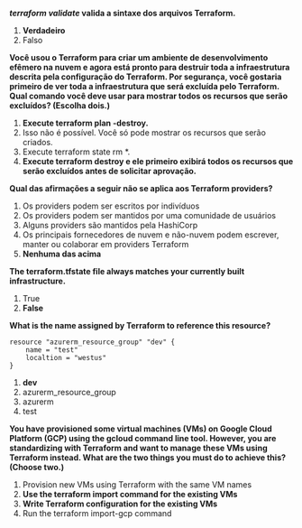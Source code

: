 ***terraform validate* valida a sintaxe dos arquivos Terraform.**

1. **Verdadeiro**
1. Falso

**Você usou o Terraform para criar um ambiente de desenvolvimento efêmero na nuvem e agora está pronto para destruir toda a infraestrutura descrita pela configuração do Terraform. Por segurança, você gostaria primeiro de ver toda a infraestrutura que será excluída pelo Terraform. Qual comando você deve usar para mostrar todos os recursos que serão excluídos? (Escolha dois.)**

1. **Execute terraform plan -destroy.**
1. Isso não é possível. Você só pode mostrar os recursos que serão criados.
1. Execute terraform state rm *.
1. **Execute terraform destroy e ele primeiro exibirá todos os recursos que serão excluídos antes de solicitar aprovação.**

**Qual das afirmações a seguir não se aplica aos Terraform providers?**

1. Os providers podem ser escritos por indivíduos
1. Os providers podem ser mantidos por uma comunidade de usuários
1. Alguns providers são mantidos pela HashiCorp
1. Os principais fornecedores de nuvem e não-nuvem podem escrever, manter ou colaborar em providers Terraform
1. **Nenhuma das acima**

**The terraform.tfstate file always matches your currently built infrastructure.**

1. True
1. **False**

**What is the name assigned by Terraform to reference this resource?**

```
resource "azurerm_resource_group" "dev" {
    name = "test"
    localtion = "westus"
}
```

1. **dev**
1. azurerm_resource_group
1. azurerm
1. test

**You have provisioned some virtual machines (VMs) on Google Cloud Platform (GCP) using the gcloud command line tool. However, you are standardizing with Terraform and want to manage these VMs using Terraform instead. What are the two things you must do to achieve this? (Choose two.)**

1. Provision new VMs using Terraform with the same VM names
1. **Use the terraform import command for the existing VMs**
1. **Write Terraform configuration for the existing VMs**
1. Run the terraform import-gcp command